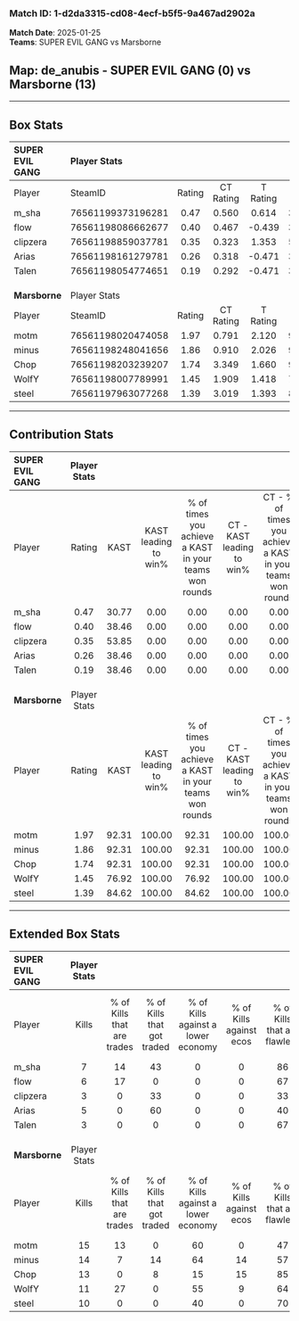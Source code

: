 ### Match ID: 1-d2da3315-cd08-4ecf-b5f5-9a467ad2902a  
**Match Date**: 2025-01-25  
**Teams**: SUPER EVIL GANG vs Marsborne  

## **Map**: de_anubis - SUPER EVIL GANG (0) vs Marsborne (13)  
---  

## Box Stats  

| **SUPER EVIL GANG** | Player Stats      |        |           |          |       |       |       |         |        |      |     |
| :- | :- | :-: | :-: | :-: | :-: | :-: | :-: | :-: | :-: | :-: | :-: |
| Player              | SteamID           | Rating | CT Rating | T Rating | KAST  |  ADR  | Kills | Assists | Deaths | K/D  | HS% |
| m_sha               | 76561199373196281 |  0.47  |   0.560   |  0.614   | 30.77 | 75.2  |   7   |    1    |   13   | 0.54 | 42  |
| flow                | 76561198086662677 |  0.40  |   0.467   |  -0.439  | 38.46 | 46.2  |   6   |    0    |   12   | 0.50 | 33  |
| clipzera            | 76561198859037781 |  0.35  |   0.323   |  1.353   | 53.85 | 50.0  |   3   |    4    |   12   | 0.25 | 100 |
| Arias               | 76561198161279781 |  0.26  |   0.318   |  -0.471  | 38.46 | 36.2  |   5   |    0    |   13   | 0.38 | 40  |
| Talen               | 76561198054774651 |  0.19  |   0.292   |  -0.471  | 38.46 | 52.6  |   3   |    2    |   13   | 0.23 | 66  |
|                     |                   |        |           |          |       |       |       |         |        |      |     |
|                     |                   |        |           |          |       |       |       |         |        |      |     |
|                     |                   |        |           |          |       |       |       |         |        |      |     |
| **Marsborne**       | Player Stats      |        |           |          |       |       |       |         |        |      |     |
| Player              | SteamID           | Rating | CT Rating | T Rating | KAST  |  ADR  | Kills | Assists | Deaths | K/D  | HS% |
| motm                | 76561198020474058 |  1.97  |   0.791   |  2.120   | 92.31 | 118.4 |  15   |    3    |   4    | 3.75 | 60  |
| minus               | 76561198248041656 |  1.86  |   0.910   |  2.026   | 92.31 | 122.4 |  14   |    6    |   6    | 2.33 | 50  |
| Chop                | 76561198203239207 |  1.74  |   3.349   |  1.660   | 92.31 | 99.7  |  13   |    4    |   5    | 2.60 | 61  |
| WolfY               | 76561198007789991 |  1.45  |   1.909   |  1.418   | 76.92 | 67.0  |  11   |    1    |   3    | 3.67 | 27  |
| steel               | 76561197963077268 |  1.39  |   3.019   |  1.393   | 84.62 | 83.0  |  10   |    4    |   6    | 1.67 | 60  |
---  

## Contribution Stats  

| **SUPER EVIL GANG** | Player Stats |       |                      |                                                        |                           |                                                             |                          |                                                            |
| :- | :-: | :-: | :-: | :-: | :-: | :-: | :-: | :-: |
| Player              |    Rating    | KAST  | KAST leading to win% | % of times you achieve a KAST in your teams won rounds | CT - KAST leading to win% | CT - % of times you achieve a KAST in your teams won rounds | T - KAST leading to win% | T - % of times you achieve a KAST in your teams won rounds |
| m_sha               |     0.47     | 30.77 |         0.00         |                          0.00                          |           0.00            |                            0.00                             |           0.00           |                            0.00                            |
| flow                |     0.40     | 38.46 |         0.00         |                          0.00                          |           0.00            |                            0.00                             |           0.00           |                            0.00                            |
| clipzera            |     0.35     | 53.85 |         0.00         |                          0.00                          |           0.00            |                            0.00                             |           0.00           |                            0.00                            |
| Arias               |     0.26     | 38.46 |         0.00         |                          0.00                          |           0.00            |                            0.00                             |           0.00           |                            0.00                            |
| Talen               |     0.19     | 38.46 |         0.00         |                          0.00                          |           0.00            |                            0.00                             |           0.00           |                            0.00                            |
|                     |              |       |                      |                                                        |                           |                                                             |                          |                                                            |
|                     |              |       |                      |                                                        |                           |                                                             |                          |                                                            |
|                     |              |       |                      |                                                        |                           |                                                             |                          |                                                            |
| **Marsborne**       | Player Stats |       |                      |                                                        |                           |                                                             |                          |                                                            |
| Player              |    Rating    | KAST  | KAST leading to win% | % of times you achieve a KAST in your teams won rounds | CT - KAST leading to win% | CT - % of times you achieve a KAST in your teams won rounds | T - KAST leading to win% | T - % of times you achieve a KAST in your teams won rounds |
| motm                |     1.97     | 92.31 |        100.00        |                         92.31                          |          100.00           |                           100.00                            |          100.00          |                           91.67                            |
| minus               |     1.86     | 92.31 |        100.00        |                         92.31                          |          100.00           |                           100.00                            |          100.00          |                           91.67                            |
| Chop                |     1.74     | 92.31 |        100.00        |                         92.31                          |          100.00           |                           100.00                            |          100.00          |                           91.67                            |
| WolfY               |     1.45     | 76.92 |        100.00        |                         76.92                          |          100.00           |                           100.00                            |          100.00          |                           75.00                            |
| steel               |     1.39     | 84.62 |        100.00        |                         84.62                          |          100.00           |                           100.00                            |          100.00          |                           83.33                            |
---  

## Extended Box Stats  

| **SUPER EVIL GANG** | Player Stats |                            |                            |                                    |                         |                              |                                 |        |                             |                                     |                          |                               |                            |
| :- | :-: | :-: | :-: | :-: | :-: | :-: | :-: | :-: | :-: | :-: | :-: | :-: | :-: |
| Player              |    Kills     | % of Kills that are trades | % of Kills that got traded | % of Kills against a lower economy | % of Kills against ecos | % of Kills that are flawless | % of Kills that are close duels | Deaths | % of Deaths that get traded | % of Deaths against a lower economy | % of Deaths against ecos | % of Deaths that are flawless | % of Deaths that are close |
| m_sha               |      7       |             14             |             43             |                 0                  |            0            |              86              |               14                |   13   |              8              |                  0                  |            0             |              54               |             15             |
| flow                |      6       |             17             |             0              |                 0                  |            0            |              67              |                0                |   12   |              0              |                  0                  |            0             |              83               |             8              |
| clipzera            |      3       |             0              |             33             |                 0                  |            0            |              33              |                0                |   12   |              8              |                  0                  |            0             |              67               |             0              |
| Arias               |      5       |             0              |             60             |                 0                  |            0            |              40              |               40                |   13   |              0              |                  0                  |            0             |              69               |             8              |
| Talen               |      3       |             0              |             0              |                 0                  |            0            |              67              |                0                |   13   |              8              |                  0                  |            0             |              46               |             8              |
|                     |              |                            |                            |                                    |                         |                              |                                 |        |                             |                                     |                          |                               |                            |
|                     |              |                            |                            |                                    |                         |                              |                                 |        |                             |                                     |                          |                               |                            |
|                     |              |                            |                            |                                    |                         |                              |                                 |        |                             |                                     |                          |                               |                            |
| **Marsborne**       | Player Stats |                            |                            |                                    |                         |                              |                                 |        |                             |                                     |                          |                               |                            |
| Player              |    Kills     | % of Kills that are trades | % of Kills that got traded | % of Kills against a lower economy | % of Kills against ecos | % of Kills that are flawless | % of Kills that are close duels | Deaths | % of Deaths that get traded | % of Deaths against a lower economy | % of Deaths against ecos | % of Deaths that are flawless | % of Deaths that are close |
| motm                |      15      |             13             |             0              |                 60                 |            0            |              47              |                7                |   4    |             25              |                 50                  |            25            |              100              |             0              |
| minus               |      14      |             7              |             14             |                 64                 |           14            |              57              |               14                |   6    |             33              |                 33                  |            0             |              17               |             33             |
| Chop                |      13      |             0              |             8              |                 15                 |           15            |              85              |                0                |   5    |             20              |                 40                  |            0             |              40               |             20             |
| WolfY               |      11      |             27             |             0              |                 55                 |            9            |              64              |                9                |   3    |              0              |                  0                  |            0             |              100              |             0              |
| steel               |      10      |             0              |             0              |                 40                 |            0            |              70              |               10                |   6    |             50              |                 33                  |            0             |              83               |             0              |
